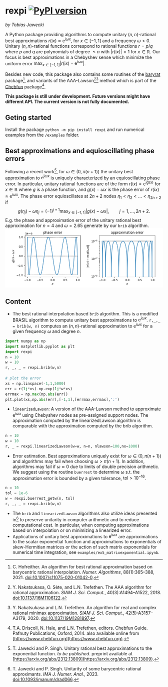 # rexpi [![PyPI version](https://badge.fury.io/py/rexpi.svg)](https://badge.fury.io/py/rexpi)
*by Tobias Jawecki*

A Python package providing algorithms to compute unitary $(n,n)$-rational best approximations $r(\mathrm{i} x) \approx \mathrm{e}^{\mathrm{i}\omega x}$, for $x\in[-1,1]$ and a frequency $\omega>0$. Unitary $(n,n)$-rational functions correspond to rational functions $r=p/q$ where $p$ and $q$ are polynomials of degree $\leq n$ with $|r(\mathrm{i} x)|=1$ for $x\in\mathbb{R}$. Our focus is best approximations in a Chebyshev sense which minimize the uniform error $\max_{x\in[-1,1]}| r(\mathrm{i} x) - \mathrm{e}^{\mathrm{i}\omega x} |$.

Besides new code, this package also contains some routines of the [baryrat](https://github.com/c-f-h/baryrat) package[^Ho20], and variants of the AAA-Lawson[^NST18][^NT20] method which is part of the [Chebfun](http://www.chebfun.org/) package[^DHT14].

**This package is still under development. Future versions might have different API. The current version is not fully documented.**

## Geting started
Install the package `python -m pip install rexpi` and run numerical examples from the `/examples` folder.

## Best approximations and equioscillating phase errors

Following a recent work[^JSxx], for $\omega\in(0,\pi(n+1))$ the unitary best approximation to $\mathrm{e}^{\mathrm{i}\omega x}$ is uniquely characterized by an equioscillating phase error. In particular, unitary rational functions are of the form $r(\mathrm{i} x) = \mathrm{e}^{\mathrm{i}g(x)}$ for $x\in\mathbb{R}$ where $g$ is a phase function, and $g(x) - \omega x$ is the phase error of $r(\mathrm{i} x) \approx \mathrm{e}^{\mathrm{i}\omega x}$. 
The phase error equioscillates at $2n+2$ nodes $\eta_1< \eta_2< \ldots <\eta_{2n+2}$ if $$g(\eta_j) - \omega \eta_j = (-1)^{j+1} \max_{x\in[-1,1]}| g(x) - \omega x |,\quad\quad j=1,\ldots,2n+2.$$
E.g. the phase and approximation error of the unitary rational best approximation for $n=4$ and $\omega=2.65$ generate by our `brib` algorithm.
![errors](https://github.com/newbisi/rexpi/blob/main/docs/errors.png)

## Content

- The best rational interpolation based `brib` algorithm. This is a modified BRASIL algorithm to compute unitary best approximations to $\mathrm{e}^{\mathrm{i}\omega x}$. `r,_,_ = brib(w, n)` computes an $(n,n)$-rational approximation to $\mathrm{e}^{\mathrm{i}\omega x}$ for a given frequency $\omega$ and degree $n$.
```python
import numpy as np
import matplotlib.pyplot as plt
import rexpi
n = 10
w = 10
r, _, _ = rexpi.brib(w,n)

# plot the error
xs = np.linspace(-1,1,5000)
err = r(1j*xs)-np.exp(1j*w*xs)
errmax = np.max(np.abs(err))
plt.plot(xs,np.abs(err),[-1,1],[errmax,errmax],':')
```

- `linearizedLawson`:
A version of the AAA-Lawson method to approximate $\mathrm{e}^{\mathrm{i}\omega x}$ using Chebyshev nodes as pre-assigned support nodes. The approximation computed by the linearizedLawson algorithm is comparable with the approximation computed by the brib algorithm.
```python
n = 10
w = 10
r, _ = rexpi.linearizedLawson(w=w, n=n, nlawson=100,nx=1000)
```

- Error estimation. Best approximations uniquely exist for $\omega\in(0,\pi(n+1))$ and algorithms may fail when choosing $\omega >\pi(n+1)$. In addition, algorithms may fail if $\omega\approx 0$ due to limits of double precision arithmetic. We suggest using  the routine `buerrest` to determine $\omega$ s.t. the approximation error is bounded by a given tolerance, $\mathrm{tol}>10^{-16}$.
```python
n = 10
tol = 1e-6
w = rexpi.buerrest_getw(n, tol)
r, _, _ = rexpi.brib(w,n)
```
- The `brib` and `linearizedLawson` algorithms also utilize ideas presented in[^JS23] to preserve unitarity in computer arithmetic and to reduce computational cost. In particular, when computing approximations based on interpolation or on minimizing a linearized error.
- Applications of unitary best approximations to $\mathrm{e}^{\mathrm{i}\omega x}$ are approximations to the scalar exponential function and approximations to exponentials of skew-Hermitian matrices or the action of such matrix exponentials for numerical time integration, see `examples/ex5_matrixexponential.ipynb`.

[^JSxx]: T. Jawecki and P. Singh. Unitary rational best approximations to the exponential function. *to be published*. preprint available at [https://arxiv.org/abs/2312.13809](https://arxiv.org/abs/2312.13809).

[^JS23]: T. Jawecki and P. Singh. Unitarity of some barycentric rational approximants. *IMA J. Numer. Anal.*, 2023. [doi:10.1093/imanum/drad066](https://doi.org/10.1093/imanum/drad066).

[^Ho20]: C. Hofreither. An algorithm for best rational approximation based on barycentric rational interpolation. *Numer. Algorithms*, 88(1):365–388, 2021. [doi:10.1007/s11075-020-01042-0](https://doi.org/10.1007/s11075-020-01042-0).

[^NST18]: Y. Nakatsukasa, O. Sète, and L.N. Trefethen. The AAA algorithm for rational approximation. *SIAM J. Sci. Comput.*, 40(3):A1494–A1522, 2018. [doi:10.1137/16M1106122](https://doi.org/10.1137/16M1106122).

[^NT20]: Y. Nakatsukasa and L.N. Trefethen. An algorithm for real and complex rational minimax approximation. *SIAM J. Sci. Comput.*, 42(5):A3157–A3179, 2020. [doi:10.1137/19M1281897](https://doi.org/10.1137/19M1281897).

[^DHT14]: T.A. Driscoll, N. Hale, and L.N. Trefethen, editors. Chebfun Guide. Pafnuty Publications, Oxford, 2014. also available online from [https://www.chebfun.org](https://www.chebfun.org).

[^Fra76]: R. Franke. On the convergence of an algorithm for rational Chebyshev approximation. *Rocky Mountain J. Math.*, 6(2), 1976. [doi:10.1216/rmj-1976-6-2-227](https://doi.org/10.1216/rmj-1976-6-2-227).

[^Ma63]: H.J. Maehly. Methods for fitting rational approximations, parts II and III. *J. ACM*, 10(3):257–277, July 1963. [doi:10.1145/321172.321173](https://doi.org/10.1145/321172.321173).
